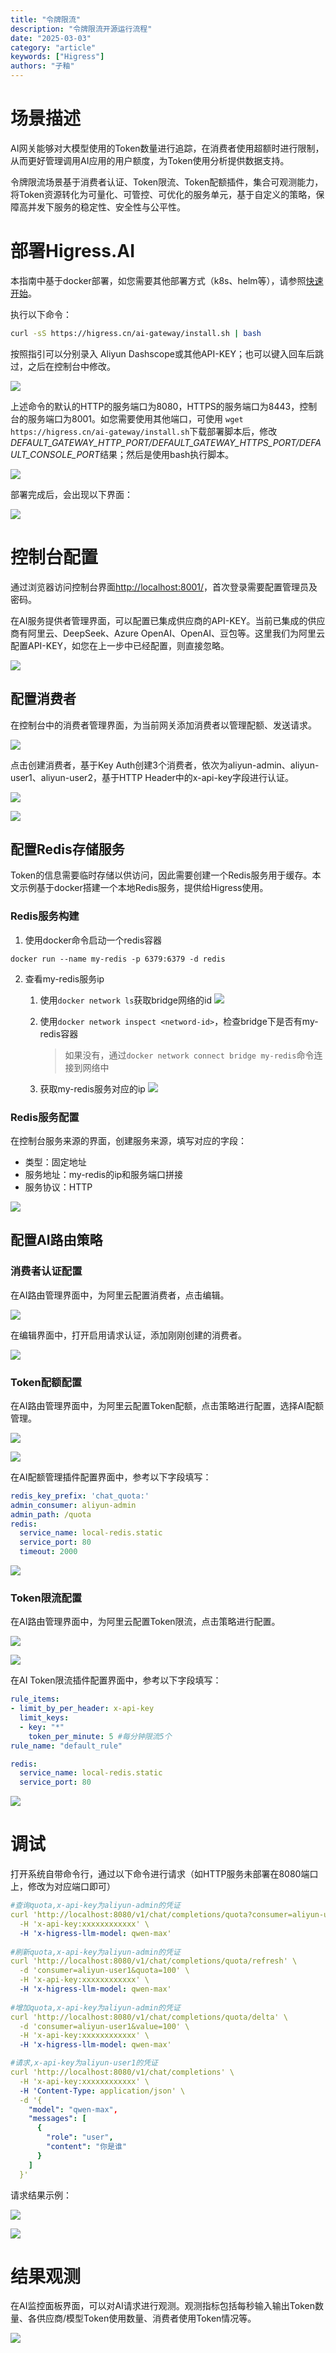 ```yaml
---
title: "令牌限流"
description: "令牌限流开源运行流程"
date: "2025-03-03"
category: "article"
keywords: ["Higress"]
authors: "子釉"
---
```


# 场景描述
AI网关能够对大模型使用的Token数量进行追踪，在消费者使用超额时进行限制，从而更好管理调用AI应用的用户额度，为Token使用分析提供数据支持。

令牌限流场景基于消费者认证、Token限流、Token配额插件，集合可观测能力，将Token资源转化为可量化、可管控、可优化的服务单元，基于自定义的策略，保障高并发下服务的稳定性、安全性与公平性。



# 部署Higress.AI
本指南中基于docker部署，如您需要其他部署方式（k8s、helm等），请参照[快速开始](https://higress.cn/docs/latest/user/quickstart/)。



执行以下命令：

```bash
curl -sS https://higress.cn/ai-gateway/install.sh | bash
```

按照指引可以分别录入 Aliyun Dashscope或其他API-KEY；也可以键入回车后跳过，之后在控制台中修改。

![](https://intranetproxy.alipay.com/skylark/lark/0/2025/png/66357218/1741063971166-0b83c7c9-b093-49f1-b38b-145994623f30.png)



上述命令的默认的HTTP的服务端口为8080，HTTPS的服务端口为8443，控制台的服务端口为8001。如您需要使用其他端口，可使用 `wget https://higress.cn/ai-gateway/install.sh`下载部署脚本后，修改*DEFAULT_GATEWAY_HTTP_PORT/DEFAULT_GATEWAY_HTTPS_PORT/DEFAULT_CONSOLE_PORT*结果；然后是使用bash执行脚本。

![](https://intranetproxy.alipay.com/skylark/lark/0/2025/png/66357218/1741059869116-ab053c2c-0aaf-451b-8cad-21ac9664c28d.png)



部署完成后，会出现以下界面：

![](https://intranetproxy.alipay.com/skylark/lark/0/2025/png/66357218/1741063935811-ddf2eef7-967d-49a8-92e6-f99613b7dbf7.png)

# 控制台配置
通过浏览器访问控制台界面[http://localhost:8001/](http://localhost:8001/)，首次登录需要配置管理员及密码。

在AI服务提供者管理界面，可以配置已集成供应商的API-KEY。当前已集成的供应商有阿里云、DeepSeek、Azure OpenAI、OpenAI、豆包等。这里我们为阿里云配置API-KEY，如您在上一步中已经配置，则直接忽略。

![](https://intranetproxy.alipay.com/skylark/lark/0/2025/png/66357218/1741082187334-4ffee05e-04d9-49c0-b3e9-aa40c1d4ce9c.png)



## 配置消费者
在控制台中的消费者管理界面，为当前网关添加消费者以管理配额、发送请求。

![](https://intranetproxy.alipay.com/skylark/lark/0/2025/png/66357218/1741163343009-d86b6ab1-ac65-4bff-85d5-b10470cdb5d2.png)

点击创建消费者，基于Key Auth创建3个消费者，依次为aliyun-admin、aliyun-user1、aliyun-user2，基于HTTP Header中的x-api-key字段进行认证。

![](https://intranetproxy.alipay.com/skylark/lark/0/2025/png/66357218/1741163423118-136460aa-2343-4d21-a650-2582cc54f7a5.png)

![](https://intranetproxy.alipay.com/skylark/lark/0/2025/png/66357218/1741163549425-932c37ba-dac9-479f-a8e4-4da178f2923b.png)



## 配置Redis存储服务
Token的信息需要临时存储以供访问，因此需要创建一个Redis服务用于缓存。本文示例基于docker搭建一个本地Redis服务，提供给Higress使用。



### Redis服务构建
1. 使用docker命令启动一个redis容器

```plain
docker run --name my-redis -p 6379:6379 -d redis
```

2. 查看my-redis服务ip
   
   1. 使用`docker network ls`获取bridge网络的id
![](https://intranetproxy.alipay.com/skylark/lark/0/2025/png/66357218/1741165645724-273cc80e-8999-4411-ad0e-5af7a5aebf08.png)

   2. 使用`docker network inspect <netword-id>`，检查bridge下是否有my-redis容器
        > 如果没有，通过`docker network connect bridge my-redis`命令连接到网络中
   
   1. 获取my-redis服务对应的ip
![](https://intranetproxy.alipay.com/skylark/lark/0/2025/png/66357218/1741165741053-28f5caa1-e1d3-43ff-bfd0-af244893d8ad.png)



### Redis服务配置
在控制台服务来源的界面，创建服务来源，填写对应的字段：

+ 类型：固定地址
+ 服务地址：my-redis的ip和服务端口拼接
+ 服务协议：HTTP

![](https://intranetproxy.alipay.com/skylark/lark/0/2025/png/66357218/1741165841319-2c1310d2-253c-4127-8464-326c5dbbf305.png)



## 配置AI路由策略
### 消费者认证配置
在AI路由管理界面中，为阿里云配置消费者，点击编辑。

![](https://intranetproxy.alipay.com/skylark/lark/0/2025/png/66357218/1741166983812-8a2d6ce9-4c09-4415-a591-2a7fe6eea38f.png)

在编辑界面中，打开启用请求认证，添加刚刚创建的消费者。

![](https://intranetproxy.alipay.com/skylark/lark/0/2025/png/66357218/1741166960430-81abef16-03f3-4580-8bd9-2c0b26d86763.png)





### Token配额配置
在AI路由管理界面中，为阿里云配置Token配额，点击策略进行配置，选择AI配额管理。

![](https://intranetproxy.alipay.com/skylark/lark/0/2025/png/66357218/1742452483382-f7bf2cd4-b048-44b5-85d4-627e3a7216f5.png)

![](https://intranetproxy.alipay.com/skylark/lark/0/2025/png/66357218/1741167450711-b9d1b3da-b821-4e0a-88bf-4e48453387e1.png)

在AI配额管理插件配置界面中，参考以下字段填写：

```yaml
redis_key_prefix: 'chat_quota:'
admin_consumer: aliyun-admin
admin_path: /quota
redis:
  service_name: local-redis.static
  service_port: 80
  timeout: 2000
```

![](https://intranetproxy.alipay.com/skylark/lark/0/2025/png/66357218/1741167559447-bd6ecc5b-9c07-4fdc-b006-526399707731.png)

### Token限流配置
在AI路由管理界面中，为阿里云配置Token限流，点击策略进行配置。

![](https://intranetproxy.alipay.com/skylark/lark/0/2025/png/66357218/1742452483382-f7bf2cd4-b048-44b5-85d4-627e3a7216f5.png)

![](https://intranetproxy.alipay.com/skylark/lark/0/2025/png/66357218/1741190894349-a7790310-3f03-4fe6-80d8-e2b48bcce815.png)

在AI Token限流插件配置界面中，参考以下字段填写：

```yaml
rule_items:
- limit_by_per_header: x-api-key
  limit_keys:
  - key: "*"
    token_per_minute: 5 #每分钟限流5个
rule_name: "default_rule"

redis:
  service_name: local-redis.static
  service_port: 80
```

![](https://intranetproxy.alipay.com/skylark/lark/0/2025/png/66357218/1741190983553-93b83b07-345d-4315-a7e6-8269b37dd933.png)



# 调试
打开系统自带命令行，通过以下命令进行请求（如HTTP服务未部署在8080端口上，修改为对应端口即可）

```yaml
#查询quota,x-api-key为aliyun-admin的凭证
curl 'http://localhost:8080/v1/chat/completions/quota?consumer=aliyun-user1' \
  -H 'x-api-key:xxxxxxxxxxxx' \
  -H 'x-higress-llm-model: qwen-max'
  
#刷新quota,x-api-key为aliyun-admin的凭证
curl 'http://localhost:8080/v1/chat/completions/quota/refresh' \
  -d 'consumer=aliyun-user1&quota=100' \
  -H 'x-api-key:xxxxxxxxxxxx' \
  -H 'x-higress-llm-model: qwen-max'
  
#增加quota,x-api-key为aliyun-admin的凭证
curl 'http://localhost:8080/v1/chat/completions/quota/delta' \
  -d 'consumer=aliyun-user1&value=100' \
  -H 'x-api-key:xxxxxxxxxxxx' \
  -H 'x-higress-llm-model: qwen-max'

#请求,x-api-key为aliyun-user1的凭证
curl 'http://localhost:8080/v1/chat/completions' \
  -H 'x-api-key:xxxxxxxxxxxx' \
  -H 'Content-Type: application/json' \
  -d '{
    "model": "qwen-max",
    "messages": [
      {
        "role": "user",
        "content": "你是谁"
      }
    ]
  }'

```

请求结果示例：

![](https://intranetproxy.alipay.com/skylark/lark/0/2025/png/66357218/1741191138320-6be5d195-a26c-403d-a260-0588530d5813.png)

![](https://intranetproxy.alipay.com/skylark/lark/0/2025/png/66357218/1741191958688-f724afa7-0dfc-43be-9798-8feb7fcf1c37.png)



# 结果观测
在AI监控面板界面，可以对AI请求进行观测。观测指标包括每秒输入输出Token数量、各供应商/模型Token使用数量、消费者使用Token情况等。

![](https://intranetproxy.alipay.com/skylark/lark/0/2025/png/66357218/1741191602518-6e6009a6-ee53-4450-9066-4a2dcc312bbf.png)

